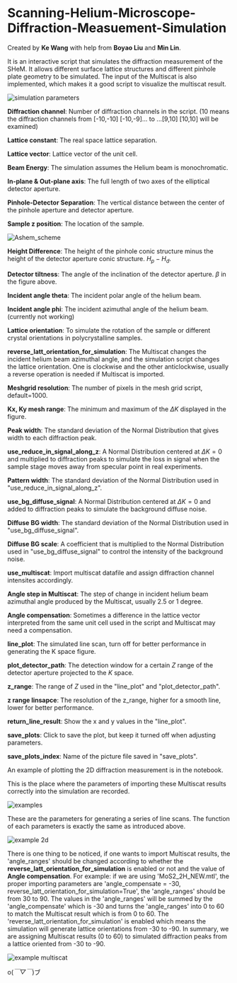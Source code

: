 # Scanning-Helium-Microscope-Diffraction-Measuement-Simulation

Created by **Ke Wang** with help from **Boyao Liu** and **Min Lin**.

It is an interactive script that simulates the diffraction measurement of the SHeM. It allows different surface lattice structures and different pinhole plate geometry to be simulated. The input of the Multiscat is also implemented, which makes it a good script to visualize the multiscat result.

![simulation parameters](https://github.com/user-attachments/assets/2178b8f7-2d89-4f39-9471-601a7467eab1)

**Diffraction channel**: Number of diffraction channels in the script. (10 means the diffraction channels from [-10,-10] [-10,-9]... to ...[9,10] [10,10] will be examined)

**Lattice constant**: The real space lattice separation.

**Lattice vector**: Lattice vector of the unit cell.

**Beam Energy**: The simulation assumes the Helium beam is monochromatic.

**In-plane & Out-plane axis**: The full length of two axes of the elliptical detector aperture.

**Pinhole-Detector Separation**: The vertical distance between the center of the pinhole aperture and detector aperture.

**Sample z position**: The location of the sample.

![Ashem_scheme](https://github.com/user-attachments/assets/1cd7306a-ef88-406e-b09f-a9432473e9a3)

**Height Difference**: The height of the pinhole conic structure minus the height of the detector aperture conic structure. $H_p - H_d$.

**Detector tiltness**: The angle of the inclination of the detector aperture. $\beta$ in the figure above.

**Incident angle theta**: The incident polar angle of the helium beam.

**Incident angle phi**: The incident azimuthal angle of the helium beam. (currently not working)

**Lattice orientation**: To simulate the rotation of the sample or different crystal orientations in polycrystalline samples.

**reverse_latt_orientation_for_simulation**: The Multiscat changes the incident helium beam azimuthal angle, and the simulation script changes the lattice orientation. One is clockwise and the other anticlockwise, usually a reverse operation is needed if Multiscat is imported.

**Meshgrid resolution**: The number of pixels in the mesh grid script, default=1000.

**Kx, Ky mesh range**: The minimum and maximum of the $\Delta K$ displayed in the figure.

**Peak width**: The standard deviation of the Normal Distribution that gives width to each diffraction peak.

**use_reduce_in_signal_along_z**: A Normal Distribution centered at $\Delta K=0$ and multiplied to diffraction peaks to simulate the loss in signal when the sample stage moves away from specular point in real experiments.

**Pattern width**: The standard deviation of the Normal Distribution used in "use_reduce_in_signal_along_z".

**use_bg_diffuse_signal**: A Normal Distribution centered at $\Delta K=0$ and added to diffraction peaks to simulate the background diffuse noise.

**Diffuse BG width**: The standard deviation of the Normal Distribution used in "use_bg_diffuse_signal".

**Diffuse BG scale**: A coefficient that is multiplied to the Normal Distribution used in "use_bg_diffuse_signal" to control the intensity of the background noise.

**use_multiscat**: Import multiscat datafile and assign diffraction channel intensites accordingly.

**Angle step in Multiscat**: The step of change in incident helium beam azimuthal angle produced by the Multiscat, usually 2.5 or 1 degree.

**Angle compensation**: Sometimes a difference in the lattice vector interpreted from the same unit cell used in the script and Multiscat may need a compensation.

**line_plot**: The simulated line scan, turn off for better performance in generating the K space figure.

**plot_detector_path**: The detection window for a certain $Z$ range of the detector aperture projected to the $K$ space.

**z_range**: The range of $Z$ used in the "line_plot" and "plot_detector_path".

**z range linsapce**: The resolution of the z_range, higher for a smooth line, lower for better performance.

**return_line_result**: Show the x and y values in the "line_plot".

**save_plots**: Click to save the plot, but keep it turned off when adjusting parameters.

**save_plots_index**: Name of the picture file saved in "save_plots".




An example of plotting the 2D diffraction measurement is in the notebook.

This is the place where the parameters of importing these Multiscat results correctly into the simulation are recorded.

![examples](https://github.com/user-attachments/assets/6d9c4d7f-a48c-44f8-9985-9450d260294b)

These are the parameters for generating a series of line scans. The function of each parameters is exactly the same as introduced above.

![example 2d](https://github.com/user-attachments/assets/a56dee69-8957-41f9-8b42-7d7517ec4afb)

There is one thing to be noticed, if one wants to import Multiscat results, the 'angle_ranges' should be changed according to whether the **reverse_latt_orientation_for_simulation** is enabled or not and the value of **Angle compensation**. For example: if we are using 'MoS2_2H_NEW.mtl', the proper importing parameters are 'angle_compensate = -30, reverse_latt_orientation_for_simulation=True', the 'angle_ranges' should be from 30 to 90. The values in the 'angle_ranges' will be summed by the 'angle_compensate' which is -30 and turns the 'angle_ranges' into 0 to 60 to match the Multiscat result which is from 0 to 60. The 'reverse_latt_orientation_for_simulation' is enabled which means the simulation will generate lattice orientations from -30 to -90. In summary, we are assigning Multiscat results (0 to 60) to simulated diffraction peaks from a lattice oriented from -30 to -90.

![example multiscat](https://github.com/user-attachments/assets/8bf82870-d377-4159-9c36-a2bda589fdc0)

o(*￣▽￣*)ブ
